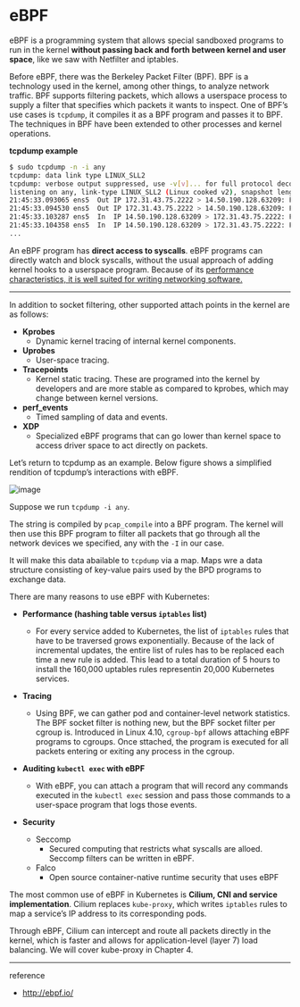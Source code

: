 # eBPF

eBPF is a programming system that allows special sandboxed programs to run in the kernel **without passing back and forth between kernel and user space**, like we saw with Netfilter and iptables.

Before eBPF, there was the Berkeley Packet Filter (BPF). BPF is a technology used in the kernel, among other things, to analyze network traffic. BPF supports filtering packets, which allows a userspace process to supply a filter that specifies which packets it wants to inspect. One of BPF’s use cases is `tcpdump`, it compiles it as a BPF program and passes it to BPF. The techniques in BPF have been extended to other processes and kernel operations.

**tcpdump example**
```bash
$ sudo tcpdump -n -i any
tcpdump: data link type LINUX_SLL2
tcpdump: verbose output suppressed, use -v[v]... for full protocol decode
listening on any, link-type LINUX_SLL2 (Linux cooked v2), snapshot length 262144 bytes
21:45:33.093065 ens5  Out IP 172.31.43.75.2222 > 14.50.190.128.63209: Flags [P.], seq 2457618334:2457618410, ack 3398066884, win 463, options [nop,nop,TS val 1101586736 ecr 1365458938], length 76
21:45:33.094530 ens5  Out IP 172.31.43.75.2222 > 14.50.190.128.63209: Flags [P.], seq 76:280, ack 1, win 463, options [nop,nop,TS val 1101586738 ecr 1365458938], length 204
21:45:33.103287 ens5  In  IP 14.50.190.128.63209 > 172.31.43.75.2222: Flags [.], ack 76, win 2046, options [nop,nop,TS val 1365458993 ecr 1101586736], length 0
21:45:33.104358 ens5  In  IP 14.50.190.128.63209 > 172.31.43.75.2222: Flags [.], ack 280, win 2044, options [nop,nop,TS val 1365458994 ecr 1101586738], length 0
...
```

An eBPF program has **direct access to syscalls**. eBPF programs can directly watch and block syscalls, without the usual approach of adding kernel hooks to a userspace program. Because of its <u>performance characteristics, it is well suited for writing networking software.</u>

---

In addition to socket filtering, other supported attach points in the kernel are as follows:

- **Kprobes**
  - Dynamic kernel tracing of internal kernel components.
- **Uprobes**
  - User-space tracing.
- **Tracepoints**
  - Kernel static tracing. These are programed into the kernel by developers and are more stable as compared to kprobes, which may change between kernel versions.
- **perf_events**
  - Timed sampling of data and events.
- **XDP**
  - Specialized eBPF programs that can go lower than kernel space to access driver space to act directly on packets.

Let’s return to tcpdump as an example. Below figure shows a simplified rendition of tcpdump’s interactions with eBPF.

![image](https://github.com/rlaisqls/TIL/assets/81006587/92391699-09cc-49da-83e5-55a85465b6ff)

Suppose we run `tcpdump -i any`.

The string is compiled by `pcap_compile` into a BPF program. The kernel will then use this BPF program to filter all packets that go through all the network devices we specified, any with the `-I` in our case.

It will make this data abailable to `tcpdump` via a map. Maps wre a data structure consisting of key-value pairs used by the BPD programs to exchange data.

There are many reasons to use eBPF with Kubernetes:

- **Performance (hashing table versus `iptables` list)**
  - For every service added to Kubernetes, the list of `iptables` rules that have to be traversed grows exponentially. Because of the lack of incremental updates, the entire list of rules has to be replaced each time a new rule is added. This lead to a total duration of 5 hours to install the 160,000 uptables rules representin 20,000 Kubernetes services.

- **Tracing**
  - Using BPF, we can gather pod and container-level network statistics. The BPF socket filter is nothing new, but the BPF socket filter per cgroup is. Introduced in Linux 4.10, `cgroup-bpf` allows attaching eBPF programs to cgroups. Once sttached, the program is executed for all packets entering or exiting any process in the cgroup.

- **Auditing `kubectl exec` with eBPF**
  - With eBPF, you can attach a program that will record any commands executed in the `kubectl exec` session and pass those commands to a user-space program that logs those events.

- **Security**
  - Seccomp
    - Secured computing that restricts what syscalls are alloed. Seccomp filters can be written in eBPF.
  - Falco
    - Open source container-native runtime security that uses eBPF

The most common use of eBPF in Kubernetes is **Cilium, CNI and service implementation**. Cilium replaces `kube-proxy`, which writes `iptables` rules to map a service’s IP address to its corresponding pods.

Through eBPF, Cilium can intercept and route all packets directly in the kernel, which is faster and allows for application-level (layer 7) load balancing. We will cover kube-proxy in Chapter 4.



---
reference
- http://ebpf.io/













